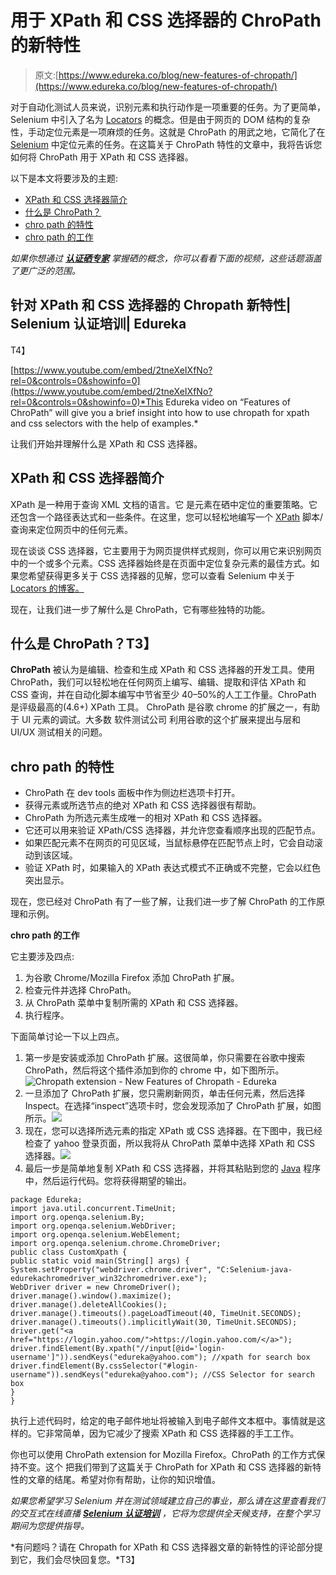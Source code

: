 # 用于 XPath 和 CSS 选择器的 ChroPath 的新特性

> 原文:[https://www.edureka.co/blog/new-features-of-chropath/](https://www.edureka.co/blog/new-features-of-chropath/)

对于自动化测试人员来说，识别元素和执行动作是一项重要的任务。为了更简单，Selenium 中引入了名为 [Locators](https://www.edureka.co/blog/locators-in-selenium/) 的概念。但是由于网页的 DOM 结构的复杂性，手动定位元素是一项麻烦的任务。这就是 ChroPath 的用武之地，它简化了在 [Selenium](https://www.edureka.co/blog/selenium-tutorial) 中定位元素的任务。在这篇关于 ChroPath 特性的文章中，我将告诉您如何将 ChroPath 用于 XPath 和 CSS 选择器。

以下是本文将要涉及的主题:

*   [XPath 和 CSS 选择器简介](#IntroductiontoXPathandCSSSelectors)
*   [什么是 ChroPath？](#WhatisChropath?)
*   [chro path 的特性](#FeaturesofChroPath)
*   [chro path 的工作](#WorkingofChroPath)

*如果你想通过 **[认证硒专家](https://www.edureka.co/testing-with-selenium-webdriver)** 掌握硒的概念，你可以看看下面的视频，这些话题涵盖了更广泛的范围。*

## **针对 XPath 和 CSS 选择器的 Chropath 新特性| Selenium 认证培训| Edureka**

T4】

[https://www.youtube.com/embed/2tneXeIXfNo?rel=0&controls=0&showinfo=0](https://www.youtube.com/embed/2tneXeIXfNo?rel=0&controls=0&showinfo=0)*This Edureka video on “Features of ChroPath” will give you a brief insight into how to use chropath for xpath and css selectors with the help of examples.*

让我们开始并理解什么是 XPath 和 CSS 选择器。

## **XPath 和 CSS 选择器简介**

XPath 是一种用于查询 XML 文档的语言。它 是元素在硒中定位的重要策略。它还包含一个路径表达式和一些条件。在这里，您可以轻松地编写一个 [XPath](https://www.edureka.co/blog/xpath-in-selenium/) 脚本/查询来定位网页中的任何元素。

现在谈谈 CSS 选择器，它主要用于为网页提供样式规则，你可以用它来识别网页中的一个或多个元素。CSS 选择器始终是在页面中定位复杂元素的最佳方式。如果您希望获得更多关于 CSS 选择器的见解，您可以查看 Selenium 中关于 [Locators 的博客。](https://www.edureka.co/blog/locators-in-selenium/)

现在，让我们进一步了解什么是 ChroPath，它有哪些独特的功能。

## **什么是 ChroPath？T3】**

**ChroPath** 被认为是编辑、检查和生成 XPath 和 CSS 选择器的开发工具。使用 ChroPath，我们可以轻松地在任何网页上编写、编辑、提取和评估 XPath 和 CSS 查询，并在自动化脚本编写中节省至少 40–50%的人工工作量。ChroPath 是评级最高的(4.6+) XPath 工具。 ChroPath 是谷歌 chrome 的扩展之一，有助于 UI 元素的调试。大多数 软件测试公司 利用谷歌的这个扩展来提出与层和 UI/UX 测试相关的问题。

## **chro path 的特性**

*   ChroPath 在 dev tools 面板中作为侧边栏选项卡打开。
*   获得元素或所选节点的绝对 XPath 和 CSS 选择器很有帮助。
*   ChroPath 为所选元素生成唯一的相对 XPath 和 CSS 选择器。
*   它还可以用来验证 XPath/CSS 选择器，并允许您查看顺序出现的匹配节点。
*   如果匹配元素不在网页的可见区域，当鼠标悬停在匹配节点上时，它会自动滚动到该区域。
*   验证 XPath 时，如果输入的 XPath 表达式模式不正确或不完整，它会以红色突出显示。

现在，您已经对 ChroPath 有了一些了解，让我们进一步了解 ChroPath 的工作原理和示例。

**chro path 的工作**

它主要涉及四点:

1.  为谷歌 Chrome/Mozilla Firefox 添加 ChroPath 扩展。
2.  检查元件并选择 ChroPath。
3.  从 ChroPath 菜单中复制所需的 XPath 和 CSS 选择器。
4.  执行程序。

下面简单讨论一下以上四点。

1.  第一步是安装或添加 ChroPath 扩展。这很简单，你只需要在谷歌中搜索 ChroPath，然后将这个插件添加到你的 chrome 中，如下图所示。![Chropath extension - New Features of Chropath - Edureka](../Images/292416954d9f1c89a805581227280674.png)
2.  一旦添加了 ChroPath 扩展，您只需刷新网页，单击任何元素，然后选择 Inspect。在选择“inspect”选项卡时，您会发现添加了 ChroPath 扩展，如图所示。![](../Images/e84a2a32f353f16c1bbe56f75b34f8f6.png)
3.  现在，您可以选择所选元素的指定 XPath 或 CSS 选择器。在下图中，我已经检查了 yahoo 登录页面，所以我将从 ChroPath 菜单中选择 XPath 和 CSS 选择器。![](../Images/f38145d13cecd1f0452e896411b0c89b.png)
4.  最后一步是简单地复制 XPath 和 CSS 选择器，并将其粘贴到您的 [Java](https://www.edureka.co/blog/java-tutorial/) 程序中，然后运行代码。您将获得期望的输出。

```
package Edureka;
import java.util.concurrent.TimeUnit;
import org.openqa.selenium.By;
import org.openqa.selenium.WebDriver;
import org.openqa.selenium.WebElement;
import org.openqa.selenium.chrome.ChromeDriver;
public class CustomXpath {
public static void main(String[] args) {
System.setProperty("webdriver.chrome.driver", "C:Selenium-java-edurekachromedriver_win32chromedriver.exe");
WebDriver driver = new ChromeDriver();
driver.manage().window().maximize();
driver.manage().deleteAllCookies();
driver.manage().timeouts().pageLoadTimeout(40, TimeUnit.SECONDS);
driver.manage().timeouts().implicitlyWait(30, TimeUnit.SECONDS);
driver.get("<a href="https://login.yahoo.com/">https://login.yahoo.com/</a>");
driver.findElement(By.xpath("//input[@id='login-username']")).sendKeys("edureka@yahoo.com"); //xpath for search box
driver.findElement(By.cssSelector("#login-username")).sendKeys("edureka@yahoo.com"); //CSS Selector for search box
}
}

```

执行上述代码时，给定的电子邮件地址将被输入到电子邮件文本框中。事情就是这样的。它非常简单，因为它减少了搜索 XPath 和 CSS 选择器的手工工作。

你也可以使用 ChroPath extension for Mozilla Firefox。ChroPath 的工作方式保持不变。这个 把我们带到了这篇关于 ChroPath for XPath 和 CSS 选择器的新特性的文章的结尾。希望对你有帮助，让你的知识增值。

*如果您希望学习 Selenium 并在测试领域建立自己的事业，那么请在这里查看我们的交互式在线直播 **[Selenium 认证培训](https://www.edureka.co/testing-with-selenium-webdriver)** ，它将为您提供全天候支持，在整个学习期间为您提供指导。*

*有问题吗？请在 Chropath for XPath 和 CSS 选择器文章的新特性的评论部分提到它，我们会尽快回复您。*T3】